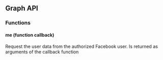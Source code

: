 ## Graph API

### Functions

#### me (function callback)
Request the user data from the authorized Facebook user. Is returned as arguments of the callback function

